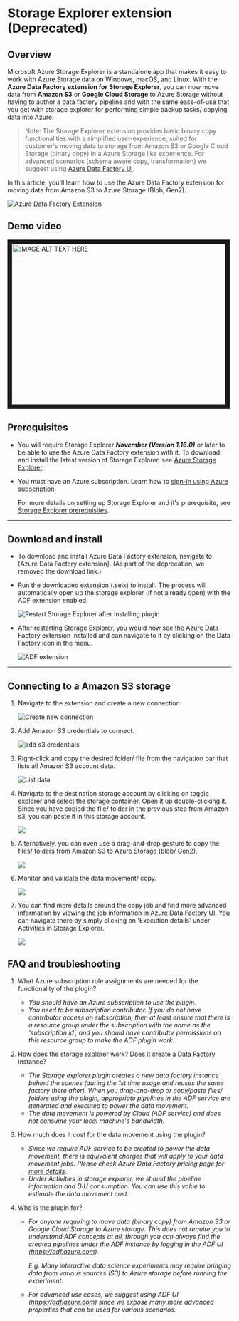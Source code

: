 # Storage Explorer extension (Deprecated)

## Overview

Microsoft Azure Storage Explorer is a standalone app that makes it easy to work with Azure Storage data on Windows, macOS, and Linux. With the **Azure Data Factory extension for Storage Explorer**, you can now move data from **Amazon S3** or **Google Cloud Storage** to Azure Storage without having to author a data factory pipeline and with the same ease-of-use that you get with storage explorer for performing simple backup tasks/ copying data into Azure. 

> Note: The Storage Explorer extension provides basic binary copy functionalities with a simplified user-experience, suited for customer's moving data to storage from Amazon S3 or Google Cloud Storage (binary copy) in a Azure Storage like experience. For advanced scenarios (schema aware copy, transformation) we suggest using [Azure Data Factory UI](https://adf.azure.com).

In this article, you'll learn how to use the Azure Data Factory extension for moving data from Amazon S3 to Azure Storage (Blob, Gen2).

![Azure Data Factory Extension](./images/3.jpg)

## Demo video
<a href="http://www.youtube.com/watch?feature=player_embedded&v=GacGa5T0flk
" target="_blank"><img src="http://img.youtube.com/vi/GacGa5T0flk/0.jpg" 
alt="IMAGE ALT TEXT HERE" width="480" height="360" border="10" /></a>

## Prerequisites

- You will require Storage Explorer ***November (Version 1.16.0)*** or later to be able to use the Azure Data Factory extension with it. To download and install the latest version of Storage Explorer, see [Azure Storage Explorer](https://www.storageexplorer.com/).

- You must have an Azure subscription. Learn how to [sign-in using Azure subscription](https://docs.microsoft.com/en-us/azure/vs-azure-tools-storage-manage-with-storage-explorer?tabs=windows#sign-in-to-azure ). 

  For more details on setting up Storage Explorer and it's prerequisite, see [Storage Explorer prerequisites](https://docs.microsoft.com/azure/vs-azure-tools-storage-manage-with-storage-explorer?tabs=windows#prerequisites).

---

## Download and install

- To download and install Azure Data Factory extension, navigate to [Azure Data Factory extension]. (As part of the deprecation, we removed the download link.)

- Run the downloaded extension (.seix) to install. The process will automatically open up the storage explorer (if not already open) with the ADF extension enabled. 

  ![Restart Storage Explorer after installing plugin](./images/installed-extension-restart.png)

- After restarting Storage Explorer, you would now see the Azure Data Factory extension installed and can navigate to it by clicking on the Data Factory icon in the menu.

  ![ADF extension](./images/9.jpg)

---

## Connecting to a Amazon S3 storage

1. Navigate to the extension and create a new connection

   ![Create new connection](./images/create-new-connection.png)

2. Add Amazon S3 credentials to connect. 

   ![add s3 credentials](./images/3.jpg)

3. Right-click and copy the desired folder/ file from the navigation bar that lists all Amazon S3 account data. 

   ![List data](./images/4.jpg)

4. Navigate to the destination storage account by clicking on toggle explorer and select the storage container. Open it up double-clicking it. Since you have copied the file/ folder in the previous step from Amazon s3, you can paste it in this storage account. 

   ![](./images/5.jpg)

5. Alternatively, you can even use a drag-and-drop gesture to copy the files/ folders from Amazon S3 to Azure Storage (blob/ Gen2). 

   ![](./images/6.jpg)

6. Monitor and validate the data movement/ copy.  

   ![](./images/7.jpg)

7. You can find more details around the copy job and find more advanced information by viewing the job information in Azure Data Factory UI. You can navigate there by simply clicking on 'Execution details' under Activities in Storage Explorer.  

   ![](./images/8.jpg)

## FAQ and troubleshooting

1. What Azure subscription role assignments are needed for the functionality of the plugin?

   - *You should have an Azure subscription to use the plugin.* 
   - *You need to be subscription contributor. If you do not have contributor access on subscription, then at least ensure that there is a resource group under the subscription with the name as the 'subscription id', and you should have contributor permissions on this resource group to make the ADF plugin work.* 

2. How does the storage explorer work? Does it create a Data Factory instance?

   - *The Storage explorer plugin creates a new data factory instance behind the scenes (during the 1st time usage and reuses the same factory there after). When you drag-and-drop or copy/paste files/ folders using the plugin, appropriate pipelines in the ADF service are generated and executed to power the data movement.*
   - *The data movement is powered by Cloud (ADF service) and does not consume your local machine's bandwidth.*   

3. How much does it cost for the data movement using the plugin? 

   - *Since we require ADF service to be created to power the data movement, there is equivalent charges that will apply to your data movement jobs. Please check Azure Data Factory pricing page for [more details](https://azure.microsoft.com/pricing/details/data-factory/).* 
   - *Under Activities in storage explorer, we should the pipeline information and DIU consumption. You can use this value to estimate the data movement cost.* 

4. Who is the plugin for?

   - *For anyone requiring to move data (binary copy) from Amazon S3 or Google Cloud Storage to Azure storage. This does not require you to understand ADF concepts at all, through you can always find the created pipelines under the ADF instance by logging in the ADF UI (https://adf.azure.com).*  

     *E.g. Many interactive data science experiments may require bringing data from various sources (S3) to Azure storage before running the experiment.* 

   - *For advanced use cases, we suggest using ADF UI (https://adf.azure.com) since we expose many more advanced properties that can be used for various scenarios.* 
